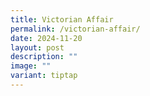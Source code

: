 ```yaml
---
title: Victorian Affair
permalink: /victorian-affair/
date: 2024-11-20
layout: post
description: ""
image: ""
variant: tiptap
---
```

